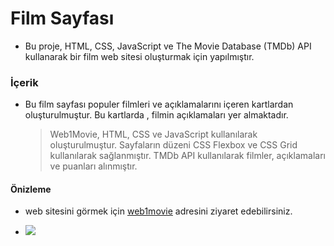 # Film Sayfası
- Bu proje, HTML, CSS, JavaScript ve The Movie Database (TMDb) API kullanarak bir film web sitesi oluşturmak için yapılmıştır. 

### İçerik
- Bu film sayfası populer filmleri ve açıklamalarını içeren kartlardan oluşturulmuştur. Bu kartlarda , filmin açıklamaları yer almaktadır. 
  > Web1Movie, HTML, CSS ve JavaScript kullanılarak oluşturulmuştur. Sayfaların düzeni CSS Flexbox ve CSS Grid kullanılarak sağlanmıştır. TMDb API kullanılarak filmler, açıklamaları ve puanları alınmıştır.

#### Önizleme
- web sitesini görmek için [web1movie](https://web1movie.netlify.app/) adresini ziyaret edebilirsiniz.

- ![](ekran.gif)


